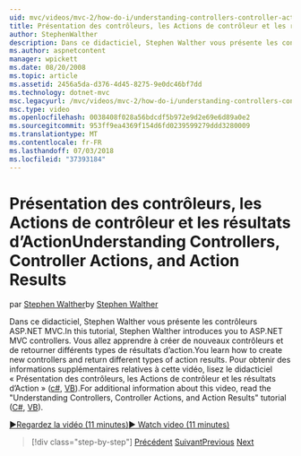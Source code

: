 ```yaml
---
uid: mvc/videos/mvc-2/how-do-i/understanding-controllers-controller-actions-and-action-results
title: Présentation des contrôleurs, les Actions de contrôleur et les résultats d’Action | Microsoft Docs
author: StephenWalther
description: Dans ce didacticiel, Stephen Walther vous présente les contrôleurs ASP.NET MVC. Vous allez apprendre à créer de nouveaux contrôleurs et de retourner différents types de res d’action...
ms.author: aspnetcontent
manager: wpickett
ms.date: 08/20/2008
ms.topic: article
ms.assetid: 2456a5da-d376-4d45-8275-9e0dc46bf7dd
ms.technology: dotnet-mvc
msc.legacyurl: /mvc/videos/mvc-2/how-do-i/understanding-controllers-controller-actions-and-action-results
msc.type: video
ms.openlocfilehash: 0038408f028a56bdcdf5b972e9d2e69e6d89a0e2
ms.sourcegitcommit: 953ff9ea4369f154d6fd0239599279ddd3280009
ms.translationtype: MT
ms.contentlocale: fr-FR
ms.lasthandoff: 07/03/2018
ms.locfileid: "37393184"
---
```

<a name="understanding-controllers-controller-actions-and-action-results"></a><span data-ttu-id="da922-104">Présentation des contrôleurs, les Actions de contrôleur et les résultats d’Action</span><span class="sxs-lookup"><span data-stu-id="da922-104">Understanding Controllers, Controller Actions, and Action Results</span></span>
====================
<span data-ttu-id="da922-105">par [Stephen Walther](https://github.com/StephenWalther)</span><span class="sxs-lookup"><span data-stu-id="da922-105">by [Stephen Walther](https://github.com/StephenWalther)</span></span>

<span data-ttu-id="da922-106">Dans ce didacticiel, Stephen Walther vous présente les contrôleurs ASP.NET MVC.</span><span class="sxs-lookup"><span data-stu-id="da922-106">In this tutorial, Stephen Walther introduces you to ASP.NET MVC controllers.</span></span> <span data-ttu-id="da922-107">Vous allez apprendre à créer de nouveaux contrôleurs et de retourner différents types de résultats d’action.</span><span class="sxs-lookup"><span data-stu-id="da922-107">You learn how to create new controllers and return different types of action results.</span></span> <span data-ttu-id="da922-108">Pour obtenir des informations supplémentaires relatives à cette vidéo, lisez le didacticiel « Présentation des contrôleurs, les Actions de contrôleur et les résultats d’Action » ([c#](../../../overview/older-versions-1/controllers-and-routing/aspnet-mvc-controllers-overview-cs.md), [VB](../../../overview/older-versions-1/controllers-and-routing/asp-net-mvc-controller-overview-vb.md)).</span><span class="sxs-lookup"><span data-stu-id="da922-108">For additional information about this video, read the "Understanding Controllers, Controller Actions, and Action Results" tutorial ([C#](../../../overview/older-versions-1/controllers-and-routing/aspnet-mvc-controllers-overview-cs.md), [VB](../../../overview/older-versions-1/controllers-and-routing/asp-net-mvc-controller-overview-vb.md)).</span></span>

[<span data-ttu-id="da922-109">&#9654;Regardez la vidéo (11 minutes)</span><span class="sxs-lookup"><span data-stu-id="da922-109">&#9654; Watch video (11 minutes)</span></span>](https://channel9.msdn.com/Blogs/ASP-NET-Site-Videos/understanding-controllers-controller-actions-and-action-results)

> [!div class="step-by-step"]
> <span data-ttu-id="da922-110">[Précédent](aspnet-mvc-controller-overview.md)
> [Suivant](understanding-views-view-data-and-html-helpers.md)</span><span class="sxs-lookup"><span data-stu-id="da922-110">[Previous](aspnet-mvc-controller-overview.md)
[Next](understanding-views-view-data-and-html-helpers.md)</span></span>

